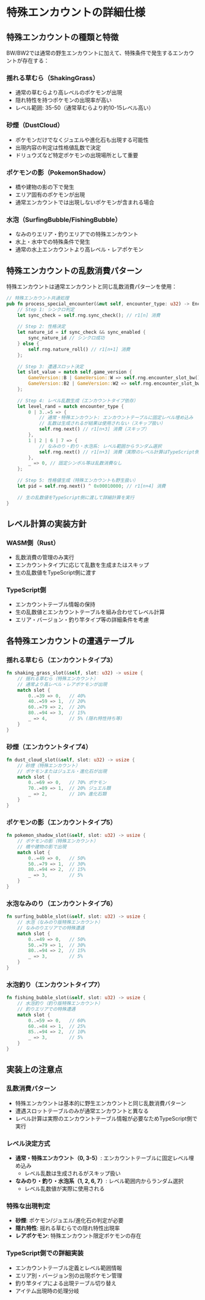 # 特殊エンカウントの詳細仕様

## 特殊エンカウントの種類と特徴

BW/BW2では通常の野生エンカウントに加えて、特殊条件で発生するエンカウントが存在する：

### 揺れる草むら（ShakingGrass）
- 通常の草むらより高レベルのポケモンが出現
- 隠れ特性を持つポケモンの出現率が高い
- レベル範囲: 35-50（通常草むらより約10-15レベル高い）

### 砂煙（DustCloud）
- ポケモンだけでなくジュエルや進化石も出現する可能性
- 出現内容の判定は性格値乱数で決定
- ドリュウズなど特定ポケモンの出現場所として重要

### ポケモンの影（PokemonShadow）
- 橋や建物の影の下で発生
- エリア固有のポケモンが出現
- 通常エンカウントでは出現しないポケモンが含まれる場合

### 水泡（SurfingBubble/FishingBubble）
- なみのりエリア・釣りエリアでの特殊エンカウント
- 水上・水中での特殊条件で発生
- 通常の水上エンカウントより高レベル・レアポケモン

## 特殊エンカウントの乱数消費パターン

特殊エンカウントは通常エンカウントと同じ乱数消費パターンを使用：

```rust
// 特殊エンカウント共通処理
pub fn process_special_encounter(&mut self, encounter_type: u32) -> EncounterResult {
    // Step 1: シンクロ判定
    let sync_check = self.rng.sync_check(); // r1[n] 消費
    
    // Step 2: 性格決定
    let nature_id = if sync_check && sync_enabled {
        sync_nature_id // シンクロ成功
    } else {
        self.rng.nature_roll() // r1[n+1] 消費
    };
    
    // Step 3: 遭遇スロット決定
    let slot_value = match self.game_version {
        GameVersion::B | GameVersion::W => self.rng.encounter_slot_bw(),   // r1[n+2] 消費
        GameVersion::B2 | GameVersion::W2 => self.rng.encounter_slot_bw2(), // r1[n+2] 消費
    };
    
    // Step 4: レベル乱数生成（エンカウントタイプ依存）
    let level_rand = match encounter_type {
        0 | 3..=5 => {
            // 通常・特殊エンカウント: エンカウントテーブルに固定レベル埋め込み
            // 乱数は生成されるが結果は使用されない（スキップ扱い）
            self.rng.next() // r1[n+3] 消費（スキップ）
        },
        1 | 2 | 6 | 7 => {
            // なみのり・釣り・水泡系: レベル範囲からランダム選択
            self.rng.next() // r1[n+3] 消費（実際のレベル計算はTypeScript側）
        },
        _ => 0, // 固定シンボル等は乱数消費なし
    };
    
    // Step 5: 性格値生成（特殊エンカウントも野生扱い）
    let pid = self.rng.next() ^ 0x00010000; // r1[n+4] 消費
    
    // 生の乱数値をTypeScript側に渡して詳細計算を実行
}
```

## レベル計算の実装方針

### WASM側（Rust）
- 乱数消費の管理のみ実行
- エンカウントタイプに応じて乱数を生成またはスキップ
- 生の乱数値をTypeScript側に渡す

### TypeScript側
- エンカウントテーブル情報の保持
- 生の乱数値とエンカウントテーブルを組み合わせてレベル計算
- エリア・バージョン・釣り竿タイプ等の詳細条件を考慮

## 各特殊エンカウントの遭遇テーブル

### 揺れる草むら（エンカウントタイプ3）
```rust
fn shaking_grass_slot(&self, slot: u32) -> usize {
    // 揺れる草むら（特殊エンカウント）
    // 通常より高レベル・レアポケモンが出現
    match slot {
        0..=39 => 0,   // 40%
        40..=59 => 1,  // 20%
        60..=79 => 2,  // 20%
        80..=94 => 3,  // 15%
        _ => 4,        // 5% (隠れ特性持ち等)
    }
}
```

### 砂煙（エンカウントタイプ4）
```rust
fn dust_cloud_slot(&self, slot: u32) -> usize {
    // 砂煙（特殊エンカウント）
    // ポケモンまたはジュエル・進化石が出現
    match slot {
        0..=69 => 0,   // 70% ポケモン
        70..=89 => 1,  // 20% ジュエル類
        _ => 2,        // 10% 進化石類
    }
}
```

### ポケモンの影（エンカウントタイプ5）
```rust
fn pokemon_shadow_slot(&self, slot: u32) -> usize {
    // ポケモンの影（特殊エンカウント）
    // 橋や建物の影で出現
    match slot {
        0..=49 => 0,   // 50%
        50..=79 => 1,  // 30%
        80..=94 => 2,  // 15%
        _ => 3,        // 5%
    }
}
```

### 水泡なみのり（エンカウントタイプ6）
```rust
fn surfing_bubble_slot(&self, slot: u32) -> usize {
    // 水泡（なみのり版特殊エンカウント）
    // なみのりエリアでの特殊遭遇
    match slot {
        0..=49 => 0,   // 50%
        50..=79 => 1,  // 30%
        80..=94 => 2,  // 15%
        _ => 3,        // 5%
    }
}
```

### 水泡釣り（エンカウントタイプ7）
```rust
fn fishing_bubble_slot(&self, slot: u32) -> usize {
    // 水泡釣り（釣り版特殊エンカウント）
    // 釣りエリアでの特殊遭遇
    match slot {
        0..=59 => 0,   // 60%
        60..=84 => 1,  // 25%
        85..=94 => 2,  // 10%
        _ => 3,        // 5%
    }
}
```

## 実装上の注意点

### 乱数消費パターン
- 特殊エンカウントは基本的に野生エンカウントと同じ乱数消費パターン
- 遭遇スロットテーブルのみが通常エンカウントと異なる
- レベル計算は実際のエンカウントテーブル情報が必要なためTypeScript側で実行

### レベル決定方式
- **通常・特殊エンカウント（0, 3-5）**: エンカウントテーブルに固定レベル埋め込み
  - レベル乱数は生成されるがスキップ扱い
- **なみのり・釣り・水泡系（1, 2, 6, 7）**: レベル範囲内からランダム選択
  - レベル乱数値が実際に使用される

### 特殊な出現判定
- **砂煙**: ポケモン/ジュエル/進化石の判定が必要
- **隠れ特性**: 揺れる草むらでの隠れ特性出現率
- **レアポケモン**: 特殊エンカウント限定ポケモンの存在

### TypeScript側での詳細実装
- エンカウントテーブル定義とレベル範囲情報
- エリア別・バージョン別の出現ポケモン管理
- 釣り竿タイプによる出現テーブル切り替え
- アイテム出現時の処理分岐
